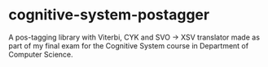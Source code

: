 # cognitive-system-postagger
A pos-tagging library with Viterbi, CYK and SVO -> XSV translator made as part of my final exam for the Cognitive System course in Department of Computer Science.
